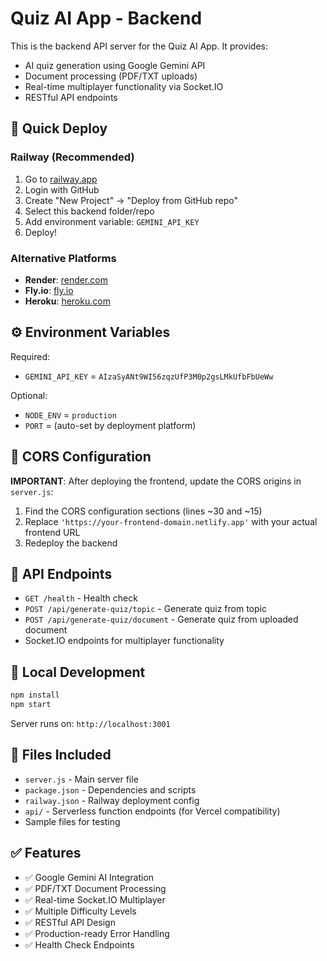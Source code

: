 # Quiz AI App - Backend

This is the backend API server for the Quiz AI App. It provides:
- AI quiz generation using Google Gemini API
- Document processing (PDF/TXT uploads)
- Real-time multiplayer functionality via Socket.IO
- RESTful API endpoints

## 🚀 Quick Deploy

### Railway (Recommended)
1. Go to [railway.app](https://railway.app)
2. Login with GitHub
3. Create "New Project" → "Deploy from GitHub repo"
4. Select this backend folder/repo
5. Add environment variable: `GEMINI_API_KEY`
6. Deploy!

### Alternative Platforms
- **Render**: [render.com](https://render.com)
- **Fly.io**: [fly.io](https://fly.io)
- **Heroku**: [heroku.com](https://heroku.com)

## ⚙️ Environment Variables

Required:
- `GEMINI_API_KEY` = `AIzaSyANt9WI56zqzUfP3M0p2gsLMkUfbFbUeWw`

Optional:
- `NODE_ENV` = `production`
- `PORT` = (auto-set by deployment platform)

## 🔧 CORS Configuration

**IMPORTANT**: After deploying the frontend, update the CORS origins in `server.js`:

1. Find the CORS configuration sections (lines ~30 and ~15)
2. Replace `'https://your-frontend-domain.netlify.app'` with your actual frontend URL
3. Redeploy the backend

## 📡 API Endpoints

- `GET /health` - Health check
- `POST /api/generate-quiz/topic` - Generate quiz from topic
- `POST /api/generate-quiz/document` - Generate quiz from uploaded document
- Socket.IO endpoints for multiplayer functionality

## 🔧 Local Development

```bash
npm install
npm start
```

Server runs on: `http://localhost:3001`

## 📁 Files Included

- `server.js` - Main server file
- `package.json` - Dependencies and scripts
- `railway.json` - Railway deployment config
- `api/` - Serverless function endpoints (for Vercel compatibility)
- Sample files for testing

## ✅ Features

- ✅ Google Gemini AI Integration
- ✅ PDF/TXT Document Processing
- ✅ Real-time Socket.IO Multiplayer
- ✅ Multiple Difficulty Levels
- ✅ RESTful API Design
- ✅ Production-ready Error Handling
- ✅ Health Check Endpoints
